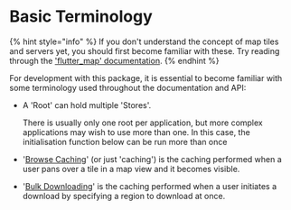 # Basic Terminology

{% hint style="info" %}
If you don't understand the concept of map tiles and servers yet, you should first become familiar with these. Try reading through the ['flutter\_map' documentation](https://docs.fleaflet.dev/getting-started/explanation).
{% endhint %}

For development with this package, it is essential to become familiar with some terminology used throughout the documentation and API:

*   A 'Root' can hold multiple 'Stores'.

    There is usually only one root per application, but more complex applications may wish to use more than one. In this case, the initialisation function below can be run more than once
* '[Browse Caching](integration.md)' (or just 'caching') is the caching performed when a user pans over a tile in a map view and it becomes visible.
* '[Bulk Downloading](../bulk-downloading/introduction.md)' is the caching performed when a user initiates a download by specifying a region to download at once.

